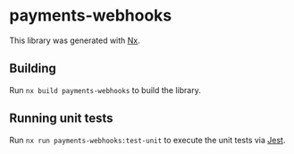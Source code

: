 # payments-webhooks

This library was generated with [Nx](https://nx.dev).

## Building

Run `nx build payments-webhooks` to build the library.

## Running unit tests

Run `nx run payments-webhooks:test-unit` to execute the unit tests via [Jest](https://jestjs.io).
